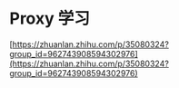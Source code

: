 # Proxy 学习

[https://zhuanlan.zhihu.com/p/35080324?group_id=962743908594302976](https://zhuanlan.zhihu.com/p/35080324?group_id=962743908594302976)

